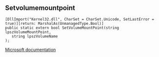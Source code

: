 ## Setvolumemountpoint

```
[DllImport("Kernel32.dll", CharSet = CharSet.Unicode, SetLastError = true)][return: MarshalAs(UnmanagedType.Bool)]
public static extern bool SetVolumeMountPoint(string lpszVolumeMountPoint,
   string lpszVolumeName
);
```

[Microsoft documentation](https://docs.microsoft.com/en-us/windows/win32/api/winbase/nf-winbase-setvolumemountpointw)
